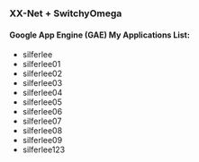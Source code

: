 ### XX-Net + SwitchyOmega

#### Google App Engine (GAE) My Applications List:
- silferlee
- silferlee01
- silferlee02
- silferlee03
- silferlee04
- silferlee05
- silferlee06
- silferlee07
- silferlee08
- silferlee09
- silferlee123